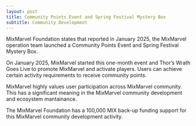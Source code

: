 ```yaml
---
layout: post
title: Community Points Event and Spring Festival Mystery Box
subtitle: Community Development 
---
```


MixMarvel Foundation states that reported in January 2025, the MixMarvel operation team launched a Community Points Event and Spring Festival Mystery Box.

On January 2025, MixMarvel started this one-month event and Thor’s Wrath Goes Live to promote MixMarvel and activate players. Users can achieve certain activity requirements to receive community points. 

MixMarvel highly values user participation across MixMarvel community. This has a significant meaning in the MixMarvel community development and ecosystem mantainance. 

The MixMarvel Foundation has a 100,000 MIX back-up funding support for this MixMarvel community development activity. 
